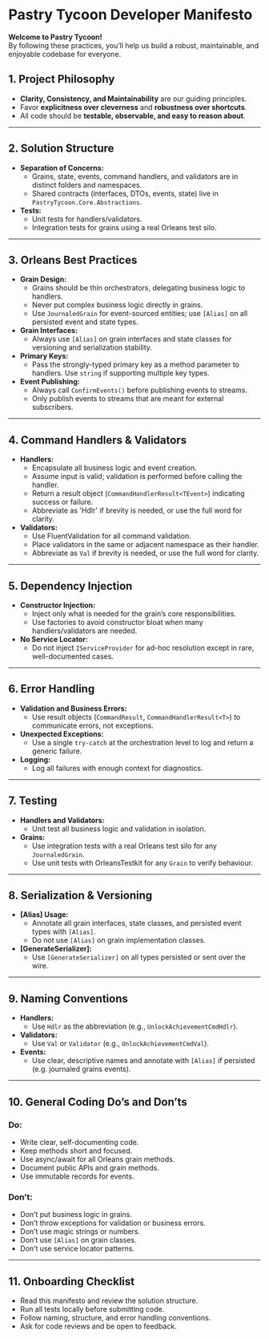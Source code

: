 # Pastry Tycoon Developer Manifesto

**Welcome to Pastry Tycoon!**  
By following these practices, you’ll help us build a robust, maintainable, and enjoyable codebase for everyone.

## 1. Project Philosophy

- **Clarity, Consistency, and Maintainability** are our guiding principles.
- Favor **explicitness over cleverness** and **robustness over shortcuts**.
- All code should be **testable, observable, and easy to reason about**.

---

## 2. Solution Structure

- **Separation of Concerns:**  
  - Grains, state, events, command handlers, and validators are in distinct folders and namespaces.
  - Shared contracts (interfaces, DTOs, events, state) live in `PastryTycoon.Core.Abstractions`.
- **Tests:**  
  - Unit tests for handlers/validators.
  - Integration tests for grains using a real Orleans test silo.

---

## 3. Orleans Best Practices

- **Grain Design:**
  - Grains should be thin orchestrators, delegating business logic to handlers.
  - Never put complex business logic directly in grains.
  - Use `JournaledGrain` for event-sourced entities; use `[Alias]` on all persisted event and state types.
- **Grain Interfaces:**  
  - Always use `[Alias]` on grain interfaces and state classes for versioning and serialization stability.
- **Primary Keys:**  
  - Pass the strongly-typed primary key as a method parameter to handlers. Use `string` if supporting multiple key types.
- **Event Publishing:**  
  - Always call `ConfirmEvents()` before publishing events to streams.
  - Only publish events to streams that are meant for external subscribers.

---

## 4. Command Handlers & Validators

- **Handlers:**
  - Encapsulate all business logic and event creation.
  - Assume input is valid; validation is performed before calling the handler.
  - Return a result object (`CommandHandlerResult<TEvent>`) indicating success or failure.
  - Abbreviate as 'Hdlr' if brevity is needed, or use the full word for clarity.
- **Validators:**
  - Use FluentValidation for all command validation.
  - Place validators in the same or adjacent namespace as their handler.
  - Abbreviate as `Val` if brevity is needed, or use the full word for clarity.

---

## 5. Dependency Injection

- **Constructor Injection:**  
  - Inject only what is needed for the grain’s core responsibilities.
  - Use factories to avoid constructor bloat when many handlers/validators are needed.
- **No Service Locator:**  
  - Do not inject `IServiceProvider` for ad-hoc resolution except in rare, well-documented cases.

---

## 6. Error Handling

- **Validation and Business Errors:**  
  - Use result objects (`CommandResult`, `CommandHandlerResult<T>`) to communicate errors, not exceptions.
- **Unexpected Exceptions:**  
  - Use a single `try-catch` at the orchestration level to log and return a generic failure.
- **Logging:**  
  - Log all failures with enough context for diagnostics.

---

## 7. Testing

- **Handlers and Validators:**  
  - Unit test all business logic and validation in isolation.
- **Grains:**  
  - Use integration tests with a real Orleans test silo for any `JournaledGrain`.
  - Use unit tests with OrleansTestkit for any `Grain` to verify behaviour.

---

## 8. Serialization & Versioning

- **[Alias] Usage:**  
  - Annotate all grain interfaces, state classes, and persisted event types with `[Alias]`.
  - Do not use `[Alias]` on grain implementation classes.
- **[GenerateSerializer]:**  
  - Use `[GenerateSerializer]` on all types persisted or sent over the wire.

---

## 9. Naming Conventions

- **Handlers:**  
  - Use `Hdlr` as the abbreviation (e.g., `UnlockAchievementCmdHdlr`).
- **Validators:**  
  - Use `Val` or `Validator` (e.g., `UnlockAchievementCmdVal`).
- **Events:**  
  - Use clear, descriptive names and annotate with `[Alias]` if persisted (e.g. journaled grains events).

---

## 10. General Coding Do’s and Don’ts

### Do:
- Write clear, self-documenting code.
- Keep methods short and focused.
- Use async/await for all Orleans grain methods.
- Document public APIs and grain methods.
- Use immutable records for events.

### Don’t:
- Don’t put business logic in grains.
- Don’t throw exceptions for validation or business errors.
- Don’t use magic strings or numbers.
- Don’t use `[Alias]` on grain classes.
- Don’t use service locator patterns.

---

## 11. Onboarding Checklist

- Read this manifesto and review the solution structure.
- Run all tests locally before submitting code.
- Follow naming, structure, and error handling conventions.
- Ask for code reviews and be open to feedback.